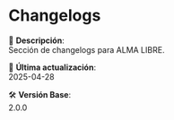 # Changelogs

📁 **Descripción**:  
Sección de changelogs para ALMA LIBRE.

📅 **Última actualización**:  
2025-04-28

🛠️ **Versión Base**:  
2.0.0

